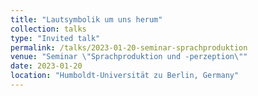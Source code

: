 ```yaml
---
title: "Lautsymbolik um uns herum"
collection: talks
type: "Invited talk"
permalink: /talks/2023-01-20-seminar-sprachproduktion
venue: "Seminar \"Sprachproduktion und -perzeption\""
date: 2023-01-20
location: "Humboldt-Universität zu Berlin, Germany"
---
```

